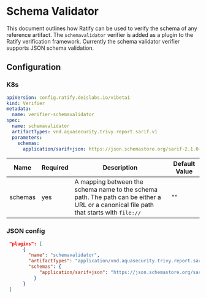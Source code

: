 # Schema Validator

This document outlines how Ratify can be used to verify the schema of any reference artifact. The `schemavalidator` verifier is added as a plugin to the Ratify verification framework. Currently the schema validator verifier supports JSON schema validation.

## Configuration

### K8s

```yml
apiVersion: config.ratify.deislabs.io/v1beta1
kind: Verifier
metadata:
  name: verifier-schemavalidator
spec:
  name: schemavalidator
  artifactTypes: vnd.aquasecurity.trivy.report.sarif.v1
  parameters: 
    schemas:
      application/sarif+json: https://json.schemastore.org/sarif-2.1.0-rtm.5.json
```
| Name    | Required | Description                                                                                                                            | Default Value |
| ------- | -------- | -------------------------------------------------------------------------------------------------------------------------------------- | ------------- |
| schemas | yes      | A mapping between the schema name to the schema path. The path can be either a URL or a canonical file path that starts with `file://` | ""            |

### JSON config

```json
 "plugins": [
      {
        "name": "schemavalidator",
        "artifactTypes": "application/vnd.aquasecurity.trivy.report.sarif.v1",
        "schemas": {
            "application/sarif+json": "https://json.schemastore.org/sarif-2.1.0-rtm.5.json"
          }
      }
 ]
```